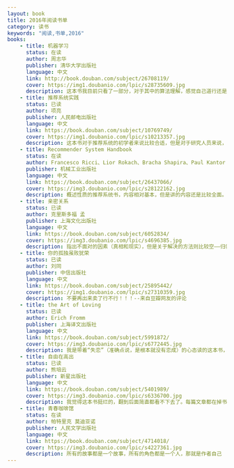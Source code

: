 ```yaml
---
layout: book
title: 2016年阅读书单
category: 读书
keywords: "阅读,书单,2016"
books: 
    - title: 机器学习
      status: 在读
      author: 周志华
      publisher: 清华大学出版社
      language: 中文
      link: http://book.douban.com/subject/26708119/          
      cover: https://img1.doubanio.com/lpic/s28735609.jpg
      description: 这本书我目前只看了一部分，对于其中的算法理解，感觉自己道行还是不够深，很多东西理解起来感觉略有困难。不能够学以致用，举一反三
    - title: 推荐系统实践
      status: 已读
      author: 项亮 
      publisher: 人民邮电出版社
      language: 中文
      link: https://book.douban.com/subject/10769749/          
      cover: https://img1.doubanio.com/lpic/s10213357.jpg
      description: 这本书对于推荐系统的初学者来说比较合适，但是对于研究人员来说，还是建议去阅读英文版的Recommender Systems Handbook，这样无论是对专业术语还是对算法原理，都能有一个较为全面和深入的了解
    - title: Recommender System Handbook
      status: 在读
      author: Francesco Ricci、Lior Rokach、Bracha Shapira、Paul Kantor
      publisher: 机械工业出版社
      language: 中文
      link: https://book.douban.com/subject/26437066/          
      cover: https://img3.doubanio.com/lpic/s28122162.jpg 
      description: 概述性质的推荐系统书，内容相对基本，但是讲的内容还是比较全面。看着比较累，适合偶尔闲暇时随手翻起几页。
    - title: 亲密关系
      status: 已读
      author: 克里斯多福 孟
      publisher: 上海文化出版社
      language: 中文
      link: https://book.douban.com/subject/6052834/          
      cover: https://img3.doubanio.com/lpic/s4696385.jpg 
      description: 指出不面对的因素（真相和现实），但是关于解决的方法则比较空——归咎于问灵魂。
    - title: 你的孤独虽败犹荣
      status: 已读
      author: 刘同
      publisher: 中信出版社
      language: 中文
      link: https://book.douban.com/subject/25895442/          
      cover: https://img1.doubanio.com/lpic/s27310359.jpg   
      description: 不要再出来卖了行不行！！！--来自豆瓣网友的评论
    - title: the Art of Loving
      status: 已读
      author: Erich Fromm
      publisher: 上海译文出版社
      language: 中文
      link: https://book.douban.com/subject/5991872/          
      cover: https://img3.doubanio.com/lpic/s6772445.jpg   
      description: 我是带着“失恋”（准确点说，是根本就没有恋成）的心态读的这本书，我想我现在隔着肚皮都能看到我当时流的冷泪
    - title: 自由在高出
      status: 已读
      author: 熊培云
      publisher: 新星出版社
      language: 中文
      link: https://book.douban.com/subject/5401989/          
      cover: https://img3.doubanio.com/lpic/s6336700.jpg   
      description: 我觉得这本书挺烂的，翻到后面简直都看不下去了。每篇文章都在掉书袋，就是作者在那里炫耀自己知识有多么渊博，名人名言记得多么牢，跟中学生八股文一样的 --摘自豆瓣网友（我是在校长的建议下看的这本书）
    - title: 青春咖啡馆
      status: 在读
      author: 帕特里克 莫迪亚诺
      publisher: 人民文学出版社
      language: 中文
      link: https://book.douban.com/subject/4714018/        
      cover: https://img3.doubanio.com/lpic/s4227361.jpg   
      description: 所有的故事都是一个故事，所有的角色都是一个人，那就是作者自己
---
```

